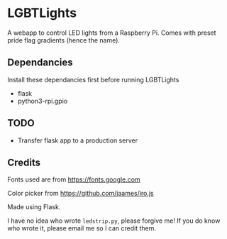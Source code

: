 # LGBTLights
A webapp to control LED lights from a Raspberry Pi. Comes with preset pride
flag gradients (hence the name).

## Dependancies
Install these dependancies first before running LGBTLights
- flask
- python3-rpi.gpio

## TODO
- Transfer flask app to a production server

## Credits
Fonts used are from https://fonts.google.com

Color picker from https://github.com/jaames/iro.js

Made using Flask.

I have no idea who wrote `ledstrip.py`, please forgive me! If you do know who wrote it, please email me so I can credit them.
